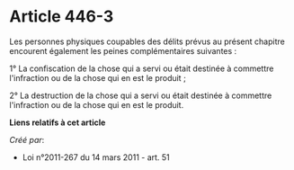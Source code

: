 # Article 446-3

Les personnes physiques coupables des délits prévus au présent chapitre encourent également les peines complémentaires
suivantes :

1° La confiscation de la chose qui a servi ou était destinée à commettre l'infraction ou de la chose qui en est le produit ;

2° La destruction de la chose qui a servi ou était destinée à commettre l'infraction ou de la chose qui en est le produit.

**Liens relatifs à cet article**

_Créé par_:

  - Loi n°2011-267 du 14 mars 2011 - art. 51
